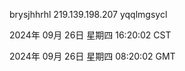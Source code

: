 brysjhhrhl 219.139.198.207 yqqlmgsycl

2024年 09月 26日 星期四 16:20:02 CST

2024年 09月 26日 星期四 08:20:02 GMT

